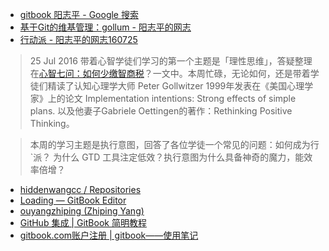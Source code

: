 

- [gitbook 阳志平 - Google 搜索](https://www.google.com.hk/search?q=gitbook+%E9%98%B3%E5%BF%97%E5%B9%B3) 
- [基于Git的维基管理：gollum - 阳志平的网志 ](http://www.yangzhiping.com/tech/gollum.html)
- [行动派 - 阳志平的网志160725](http://www.yangzhiping.com/psy/YangQ&A-Implementation-intention.html) 
 >25 Jul 2016 带着心智学徒们学习的第一个主题是「理性思维」，答疑整理在[心智七问：如何少缴智商税](http://mp.weixin.qq.com/s?__biz=MzA4ODM4ODQ3MQ==&mid=2651928611&idx=1&sn=09a9d8b07cbe6f197de64bd7110c8b32#rd)？一文中。本周忙碌，无论如何，还是带着学徒们精读了认知心理学大师 Peter Gollwitzer 1999年发表在《美国心理学家》上的论文 Implementation intentions: Strong effects of simple plans.  以及他妻子Gabriele Oettingen的著作：Rethinking Positive Thinking。
 
>本周的学习主题是执行意图，回答了各位学徒一个常见的问题：如何成为行`派？ 为什么 GTD 工具注定低效？执行意图为什么具备神奇的魔力，能效率倍增？

- [hiddenwangcc / Repositories ](https://github.com/hiddenwangcc?tab=repositories)
- [Loading — GitBook Editor ](https://www.gitbook.com/book/wzxfrank/frank/edit#/edit/master/README.md?_k=jtfdgq)
- [ouyangzhiping (Zhiping Yang) ](https://github.com/ouyangzhiping)
- [GitHub 集成 | GitBook 简明教程 ](http://www.chengweiyang.cn/gitbook/gitbook.com/config/github.html)
- [gitbook.com账户注册 | gitbook——使用笔记 
](https://morrowind.gitbooks.io/gitbook_notes/content/gitbook.com/register.html)